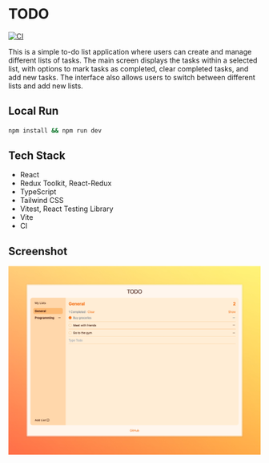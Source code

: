 # TODO

[![CI](https://github.com/amalumian/ta-todo/actions/workflows/ci.yml/badge.svg)](https://github.com/amalumian/ta-todo/actions/workflows/ci.yml)

This is a simple to-do list application where users can create and manage different lists of tasks. The main screen displays the tasks within a selected list, with options to mark tasks as completed, clear completed tasks, and add new tasks. The interface also allows users to switch between different lists and add new lists.

## Local Run

```bash
npm install && npm run dev
```

## Tech Stack

- React
- Redux Toolkit, React-Redux
- TypeScript
- Tailwind CSS
- Vitest, React Testing Library
- Vite
- CI

## Screenshot

![Screenshot](./screenshot.jpeg)
